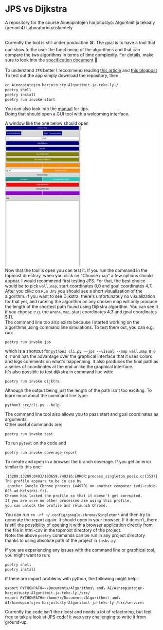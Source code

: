 # JPS vs Dijkstra
A repository for the course Aineopintojen harjoitustyö: Algoritmit ja tekoäly (period 4) Laboratoriotyöskentely<br /><br />

Currently the tool is still under production 🛠. The goal is to have a tool that can show to the user the functioning of the algorithms and that can compare the two algorithms in terms of time complexity. For details, make sure to look into the [specification document](https://github.com/jakubgrad/Aineopintojen-harjoitusty-Algoritmit-ja-teko-ly-/blob/main/documentation/specification%20document.md) 📎<br /><br />
To understand `JPS` better I recommend reading [this article](https://zerowidth.com/2013/a-visual-explanation-of-jump-point-search/) and [this blogpost](https://www.gamedev.net/tutorials/programming/artificial-intelligence/jump-point-search-fast-a-pathfinding-for-uniform-cost-grids-r4220/)
To test out the app simply download the repository, then <br />
```
cd Aineopintojen-harjoitusty-Algoritmit-ja-teko-ly-/ 
poetry shell
poetry install
poetry run invoke start
```
You can also look into the [manual](/documentation/manual.md) for tips.<br />
Doing that should open a GUI tool with a welcoming interface. <br />

A window like the one below should open <br/>![image](/documentation/pictures/program.png)
Now that the tool is open you can test it. If you run the command in the topmost directory, when you click on "Choose map" a few options should appear. I would recommend first testing JPS. For that, the best choice would be to pick `wall.map`, start coordinates 0,0 and goal coordinates 4,7. After you clikc on `Run JPS` you should see a short visualization of the algorithm.
If you want to see Dijkstra, there's unfortunately no visualization for that yet, and running the algorithm on any chosen map will only produce the length of the shortest path found using Dijkstra algorithm. You can see it if you choose e.g. the `arena.map`, start coordinates 4,3 and goal coordinates 5,11.
<br/>
The command line too also exists because I started working on the algorithms using command line simulations. To test them out, you can e.g. run:
```
poetry run invoke jps
```
which is a shortcut for `python3 cli.py --jps --visual --map wall.map 0 0 4 7` and has the advantage over the graphical interface that it uses colors and logs comments on what's happenning. It also produces the final path as a series of coordinates at the end unlike the graphical interface. <br />
It's also possible to test dijkstra in command line with:
```
poetry run invoke dijktra
```
Although the output being just the length of the path isn't too exciting. To learn more about the command line type:
```
python3 src/cli.py --help
```
The command line tool also allows you to pass start and goal coordinates as arguments.<br/>
Other useful commands are:
```
poetry run invoke test
```
To run `pytest` on the code and 

```
poetry run invoke coverage-report
```
To create and open in a browser the branch coverage. If you get an error similar to this one:
```
[13289:13289:0403/183659.749216:ERROR:process_singleton_posix.cc(353)] The profile appears to be in use by
 another Google Chrome process (44970) on another computer (vdi-cubic-025.ad.helsinki.fi).
Chrome has locked the profile so that it doesn't get corrupted.
If you are sure no other processes are using this profile,
you can unlock the profile and relaunch Chrome.
```
You can run  `rm -rf ~/.config/google-chrome/Singleton*` and then try to generate the report again. It should open in your browser. If it doesn't, there is still the possibility of opening it with a browser application directly from the file in html-cov in the topmost directory of the project.<br/>
Note: the above `poetry` commands can be run in any project directory thanks to using absolute path of the project in `tasks.py`<br/>

If you are experiencing any issues with the command line or graphical tool, you might want to run:
```
poetry shell
poetry install
```
If there are import problems with python, the following might help:
```
export PYTHONPATH=~/Documents/Algorithms\ and\ AI/Aineopintojen-harjoitusty-Algoritmit-ja-teko-ly-/src/
export PYTHONPATH=~/home/x/Documents/Algorithms\ and\ AI/Aineopintojen-harjoitusty-Algoritmit-ja-teko-ly-/src/services
```
Currently the code isn't the nicest and needs a lot of refactoring, but feel free to take a look at JPS code! It was very challenging to write it from ground-up.

